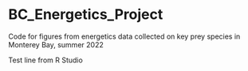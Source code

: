 # BC_Energetics_Project
Code for figures from energetics data collected on key prey species in Monterey Bay, summer 2022

Test line from R Studio